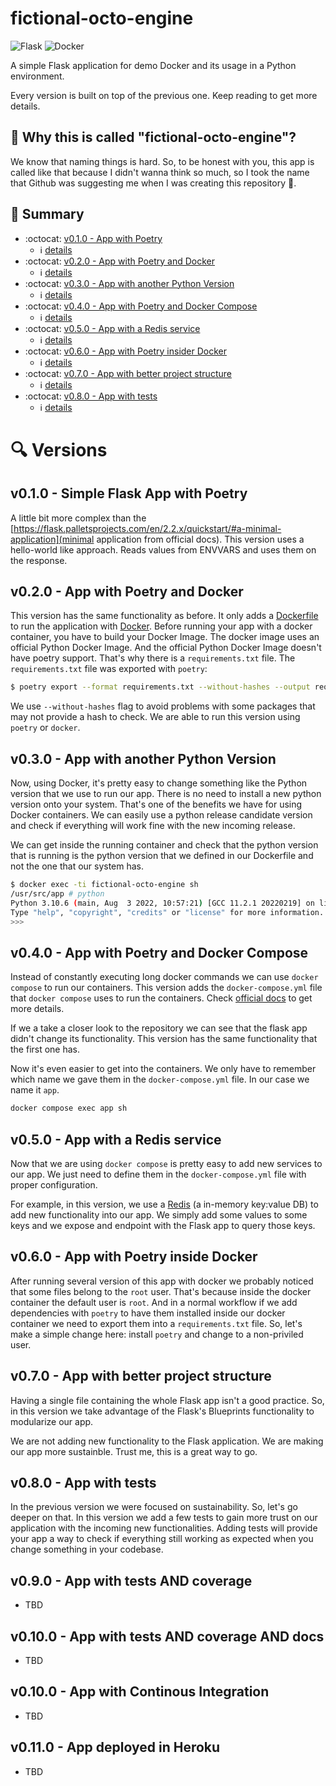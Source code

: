 # fictional-octo-engine

![Flask](https://img.shields.io/badge/flask-%23000.svg?style=for-the-badge&logo=flask&logoColor=white)
![Docker](https://img.shields.io/badge/docker-%230db7ed.svg?style=for-the-badge&logo=docker&logoColor=white)

A simple Flask application for demo Docker and its usage in a Python environment.

Every version is built on top of the previous one. Keep reading to get more details.

## :thinking: Why this is called "fictional-octo-engine"?

We know that naming things is hard. So, to be honest with you, this app is called like
that because I didn't wanna think so much, so I took the name that Github was
suggesting me when I was creating this repository :rofl:.

## :checkered_flag: Summary

- :octocat: [v0.1.0 - App with Poetry](https://github.com/lecovi/fictional-octo-engine/tree/feature/v0.1.0)
    - :information_source: [details](#v010---simple-flask-app-with-poetry)
- :octocat: [v0.2.0 - App with Poetry and Docker](https://github.com/lecovi/fictional-octo-engine/tree/feature/v0.2.0)
    - :information_source: [details](#v020---app-with-poetry-and-docker)
- :octocat: [v0.3.0 - App with another Python Version](https://github.com/lecovi/fictional-octo-engine/tree/feature/v0.3.0)
    - :information_source: [details](#v030---app-with-another-python-version)
- :octocat: [v0.4.0 - App with Poetry and Docker Compose](https://github.com/lecovi/fictional-octo-engine/tree/feature/v0.4.0)
    - :information_source: [details](#v040---app-with-poetry-and-docker-compose)
- :octocat: [v0.5.0 - App with a Redis service](https://github.com/lecovi/fictional-octo-engine/tree/feature/v0.5.0)
    - :information_source: [details](#v050---app-with-a-redis-service)
- :octocat: [v0.6.0 - App with Poetry insider Docker](https://github.com/lecovi/fictional-octo-engine/tree/feature/v0.6.0)
    - :information_source: [details](#v060---app-with-poetry-inside-docker)
- :octocat: [v0.7.0 - App with better project structure](https://github.com/lecovi/fictional-octo-engine/tree/feature/v0.7.0)
    - :information_source: [details](#v070---app-with-better-project-structure)
- :octocat: [v0.8.0 - App with tests](https://github.com/lecovi/fictional-octo-engine/tree/feature/v0.8.0)
    - :information_source: [details](#v080---app-with-tests)

# :mag: Versions

## v0.1.0 - Simple Flask App with Poetry

A little bit more complex than the [https://flask.palletsprojects.com/en/2.2.x/quickstart/#a-minimal-application](minimal application from official docs).
This version uses a hello-world like approach. Reads values from ENVVARS and uses them
on the response.

## v0.2.0 - App with Poetry and Docker

This version has the same functionality as before. It only adds a [Dockerfile](https://docs.docker.com/engine/reference/builder/) to run the
application with [Docker](https://docs.docker.com/get-started/).
Before running your app with a docker container, you have to build your Docker Image.
The docker image uses an official Python Docker Image. And the official Python Docker
Image doesn't have poetry support. That's why there is a `requirements.txt` file. 
The `requirements.txt` file was exported with `poetry`: 

```bash
$ poetry export --format requirements.txt --without-hashes --output requirements.txt
```

We use `--without-hashes` flag to avoid problems with some packages that may not
provide a hash to check. 
We are able to run this version using `poetry` or `docker`. 

## v0.3.0 - App with another Python Version

Now, using Docker, it's pretty easy to change something like the Python version that we
use to run our app. There is no need to install a new python version onto your system.
That's one of the benefits we have for using Docker containers.
We can easily use a python release candidate version and check if everything will work
fine with the new incoming release. 

We can get inside the running container and check that the python version that is
running is the python version that we defined in our Dockerfile and not the one that 
our system has.

```bash
$ docker exec -ti fictional-octo-engine sh
/usr/src/app # python
Python 3.10.6 (main, Aug  3 2022, 10:57:21) [GCC 11.2.1 20220219] on linux
Type "help", "copyright", "credits" or "license" for more information.
>>>
```

## v0.4.0 - App with Poetry and Docker Compose

Instead of constantly executing long docker commands we can use `docker compose` to run
our containers. This version adds the `docker-compose.yml` file that `docker compose` 
uses to run the containers. Check [official docs](https://docs.docker.com/compose/) to 
get more details.

If we a take a closer look to the repository we can see that the flask app didn't change
its functionality. This version has the same functionality that the first one has.

Now it's even easier to get into the containers. We only have to remember which name 
we gave them in the `docker-compose.yml` file. In our case we name it `app`. 

```bash
docker compose exec app sh
``` 

## v0.5.0 - App with a Redis service

Now that we are using `docker compose` is pretty easy to add new services to our app.
We just need to define them in the `docker-compose.yml` file with proper configuration.

For example, in this version, we use a [Redis](https://redis.io/) (a in-memory key:value
 DB) to add new functionality into our app. We simply add some values to some keys and
we expose and endpoint with the Flask app to query those keys.

## v0.6.0 - App with Poetry inside Docker

After running several version of this app with docker we probably noticed that some 
files belong to the `root` user. That's because inside the docker container the default 
user is `root`. 
And in a normal workflow if we add dependencies with `poetry` to have them installed 
inside our docker container we need to export them into a `requirements.txt` file. 
So, let's make a simple change here: install `poetry` and change to a non-priviled user.

## v0.7.0 - App with better project structure

Having a single file containing the whole Flask app isn't a good practice. So, in this
version we take advantage of the Flask's Blueprints functionality to modularize our app.

We are not adding new functionality to the Flask application. We are making our app more
sustainble. Trust me, this is a great way to go.

## v0.8.0 - App with tests

In the previous version we were focused on sustainability. So, let's go deeper on that.
In this version we add a few tests to gain more trust on our application with the 
incoming new functionalities. Adding tests will provide your app a way to check if
everything still working as expected when you change something in your codebase.

## v0.9.0 - App with tests AND coverage

- TBD

## v0.10.0 - App with tests AND coverage AND docs

- TBD

## v0.10.0 - App with Continous Integration

- TBD

## v0.11.0 - App deployed in Heroku

- TBD
